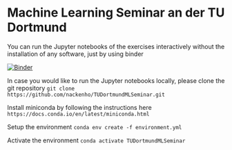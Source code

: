 # Machine Learning Seminar an der TU Dortmund

You can run the Jupyter notebooks of the exercises interactively without the installation of any software, just by using binder

[![Binder](https://mybinder.org/badge.svg)](https://mybinder.org/v2/gh/nackenho/TUDortmundMLSeminar/master)

In case you would like to run the Jupyter notebooks locally, please clone the git repository
```git clone https://github.com/nackenho/TUDortmundMLSeminar.git```

Install miniconda by following the instructions here
```https://docs.conda.io/en/latest/miniconda.html```

Setup the environment
```conda env create -f environment.yml```

Activate the environment
```conda activate TUDortmundMLSeminar```

